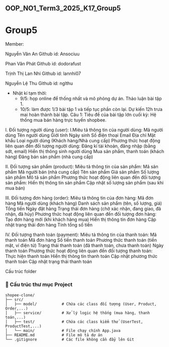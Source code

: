 ## OOP_NO1_Term3_2025_K17_Group5

# Group5

Member:

Nguyễn Văn An
Github id: Ansociuu

Phan Văn Phát
Github id: dodorafust

Trịnh Thị Lan Nhi
Github id: lannhi07

Nguyễn Lệ Thu
Github id: nglthu


- Nhật kí tạm thời: 
  + 9/5: họp online để thống nhất và mô phỏng dự án. Thảo luận bài tập 1.
  + 10/5: làm được 1/3 bài tập 1 và tiếp tục phần còn lại. Dự kiến 12h trưa mai hoàn thành bài tập.
Câu 1: Tiêu đề của bài tập lớn cuối kỳ: Hệ thống mua bán hàng trực tuyến shopbee.

I. Đối tượng người dùng (user):
I.Miêu tả thông tin của người dùng:
Mã người dùng
Tên người dùng
Giới tính
Ngày sinh
Số điện thoại
Email
Địa chỉ
Mật khẩu
Loại người dùng (Khách hàng/Nhà cung cấp)
Phương thức hoạt động liên quan đến đối tượng người dùng:
Đăng kí tài khoản, đăng nhập (bằng sdt, email)
Hiển thị thông sinh người dùng
Mua sản phẩm, thanh toán (khách hàng)
Đăng bán sản phẩm (nhà cung cấp)

II. Đối tượng sản phẩm (product):
Miêu tả thông tin của sản phẩm:
Mã sản phẩm
Mã người bán (nhà cung cấp)
Tên sản phẩm
Giá sản phẩm
Số lượng sản phẩm
Mô tả sản phẩm
Phương thức hoạt động liên quan đến đối tượng sản phẩm:
Hiển thị thông tin sản phẩm
Cập nhật số lượng sản phẩm (sau khi mua bán)

III. Đối tượng đơn hàng (order):
Miêu tả thông tin của đơn hàng:
Mã đơn hàng
Mã người dùng (khách hàng)
Danh sách sản phẩm (tên, số lượng, giá)
Tổng tiền
Ngày đặt hàng
Trạng thái đơn hàng (chờ xác nhận, đang giao, đã nhận, đã hủy)
Phương thức hoạt động liên quan đến đối tượng đơn hàng:
Tạo đơn hàng mới (khi khách hàng mua)
Hiển thị thông tin đơn hàng
Cập nhật trạng thái đơn hàng
Tính tổng số tiền

IV. Đối tượng thanh toán (payment):
Miêu tả thông tin của thanh toán:
Mã thanh toán
Mã đơn hàng
Số tiền thanh toán
Phương thức thanh toán (tiền mặt, ví điện tử)
Trạng thái thanh toán (đã thanh toán, chưa thanh toán)
Ngày thanh toán
Phương thức hoạt động liên quan đến đối tượng thanh toán:
Thực hiện thanh toán
Hiển thị thông tin thanh toán
Cập nhật phương thức thanh toán
Cập nhật trạng thái thanh toán



Cấu trúc folder

### 📁 Cấu trúc thư mục Project

```plaintext
shopee-clone/
├── src/
│   ├── model/           # Chứa các class đối tượng (User, Product, Order,...)
│   ├── service/         # Xử lý logic hệ thống (mua hàng, thanh toán,...)
│   ├── test/            # Chứa các class kiểm thử (UserTest, ProductTest,...)
│   └── main/            # File chạy chính App.java
├── README.md            # File mô tả dự án
└── .gitignore           # Các file không cần đẩy lên Git
```




